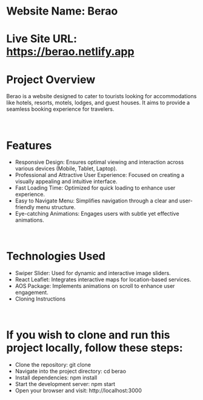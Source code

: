# Website Name: Berao 
# Live Site URL: https://berao.netlify.app
# Project Overview
<p>Berao is a website designed to cater to tourists looking for accommodations like hotels, resorts, motels, lodges, and guest houses. It aims to provide a seamless booking experience for travelers.</p>
  </br>
  
# Features
- Responsive Design: Ensures optimal viewing and interaction across various devices (Mobile, Tablet, Laptop).
- Professional and Attractive User Experience: Focused on creating a visually appealing and intuitive interface.
- Fast Loading Time: Optimized for quick loading to enhance user experience.
- Easy to Navigate Menu: Simplifies navigation through a clear and user-friendly menu structure.
- Eye-catching Animations: Engages users with subtle yet effective animations.

</br>

# Technologies Used
- Swiper Slider: Used for dynamic and interactive image sliders.
- React Leaflet: Integrates interactive maps for location-based services.
- AOS Package: Implements animations on scroll to enhance user engagement.
- Cloning Instructions

</br>
  
# If you wish to clone and run this project locally, follow these steps:

- Clone the repository: git clone <repository-url>
- Navigate into the project directory: cd berao
- Install dependencies: npm install
- Start the development server: npm start
- Open your browser and visit: http://localhost:3000
